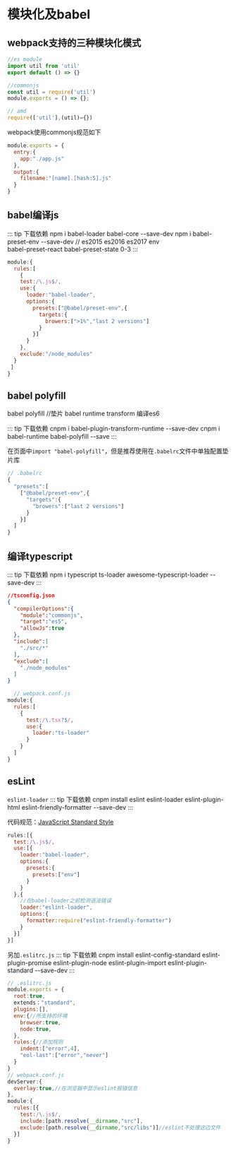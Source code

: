 # 模块化及babel

## webpack支持的三种模块化模式
```javascript
//es module
import util from 'util'
export default () => {}

//commonjs
const util = require('util')
module.exports = () => {};

// amd
require(['util'],(util)={})
```

webpack使用commonjs规范如下

```javascript
module.exports = {
  entry:{
    app:"./app.js"
  },
  output:{
    filename:"[name].[hash:5].js"
  }
}
```

## babel编译js

::: tip 下载依赖
npm i babel-loader babel-core --save-dev npm i babel-preset-env --save-dev // es2015 es2016 es2017 env <br> babel-preset-react babel-preset-state 0-3
:::

```javascript
module:{
  rules:[
    {
    test:/\.js$/,
    use:{
      loader:"babel-loader",
      options:{
        presets:["@babel/preset-env",{
          targets:{
            browers:[">1%","last 2 versions"]
          }
        }]
      }
    },
    exclude:"/node_modules"
  }
 ]
}
```

## babel polyfill
babel polyfill //垫片 babel runtime transform 编译es6

::: tip 下载依赖
cnpm i babel-plugin-transform-runtime --save-dev cnpm i babel-runtime babel-polyfill --save
:::

在页面中`import "babel-polyfill"`，但是推荐使用在`.babelrc`文件中单独配置垫片库

```javascript
// .babelrc
{
  "presets":[
    ["@babel/preset-env",{
      "targets":{
        "browers":["last 2 versions"]
      }
    }]
  ]
}
```

## 编译typescript

::: tip 下载依赖
npm i typescript ts-loader awesome-typescript-loader --save-dev
:::

```json
//tsconfig.json
{
  "compilerOptions":{
    "module":"commonjs",
    "target":"es5",
    "allowJs":true
  },
  "include":[
    "./src/*"
  ],
  "exclude":[
    "./node_modules"
  ]
}
```

```js
  // webpack.conf.js
module:{
  rules:[
    {
      test:/\.tsx?$/,
      use:{
        loader:"ts-loader"
      }
    }
  ]
}
```

## esLint
`eslint-loader`
::: tip 下载依赖
cnpm install eslint eslint-loader eslint-plugin-html eslint-friendly-formatter --save-dev
:::

代码规范：[JavaScript Standard Style](https://standardjs.com)
```js
rules:[{
  test:/\.js$/,
  use:[{
    loader:"babel-loader",
    options:{
      presets:{
        presets:["env"]
      }
    }
  },{
    //在babel-loader之前检测语法错误
    loader:"eslint-loader",
    options:{
      formatter:require("eslint-friendly-formatter")
    }
  }]
}]
```
另加`.eslitrc.js`
::: tip 下载依赖
cnpm install eslint-config-standard eslint-plugin-promise eslint-plugin-node eslint-plugin-import eslint-plugin-standard --save-dev
:::

```js
// .eslitrc.js
module.exports = {
  root:true,
  extends："standard",
  plugins:[],
  env:{//所支持的环境
    browser:true,
    node:true,
  },
  rules:{//添加规则
    indent:["error",4],
    "eol-last":["error","never"]
  }
}
// webpack.conf.js
devServer:{
  overlay:true,//在浏览器中显示eslint报错信息
},
module:{
  rules:[{
    test:/\.js$/,
    include:[path.resolve(__dirname,"src"],
    exclude:[path.resolve(__dirname,"src/libs")]//eslint不处理这边文件
  }]
}
```
